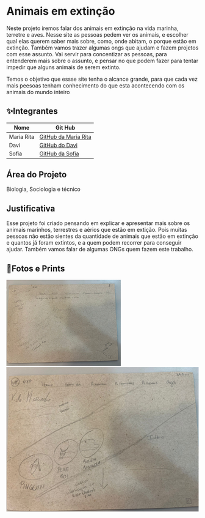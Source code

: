 # Animais em extinção 
Neste projeto iremos falar dos animais em extinção na vida marinha, terretre e aves. Nesse site as pessoas pedem ver os animais, e escolher qual elas querem saber mais sobre, como, onde abitam, o porque estão em extinção. Também vamos trazer algumas ongs que ajudam e fazem projetos com esse assunto. Vai servir para concentizar as pessoas, para entenderem mais sobre o assunto, e pensar no que podem fazer para tentar impedir que alguns animais de serem extinto.

Temos o objetivo que essse site tenha o alcance grande, para que cada vez mais peesoas tenham conhecimento do que esta acontecendo com os animais do mundo inteiro 

## ✨Integrantes
|Nome|Git Hub|
|----|-------|
|Maria Rita| [GitHub da Maria Rita](https://pages.github.com/Mariarita14)|
|Davi|[GitHub do Davi](https://pages.github.com/qrz6969)|
|Sofia|[GitHub da Sofia](https://pages.github.com/myosotisfiffi)|

## Área do Projeto
Biologia, Sociologia e técnico

## Justificativa
Esse projeto foi criado pensando em explicar e apresentar mais sobre os animais marinhos, terrestres e aérios que estão em extição. Pois muitas pessoas não estão sientes da quantidade de animais que estão em extinção e quantos já foram extintos, e a quem podem recorrer para conseguir ajudar. Também vamos falar de algumas ONGs quem fazem este trabalho.

## 📸Fotos e Prints
<img src="https://github.com/Mariarita14/Feira-readme/blob/main/WhatsApp%20Image%202024-10-24%20at%2008.12.38.jpeg?raw=true" width="300px" hight="300px">
<img src="WhatsApp Image 2024-10-24 at 08.12.40 (1).jpeg" width"300px" hight="300px">

